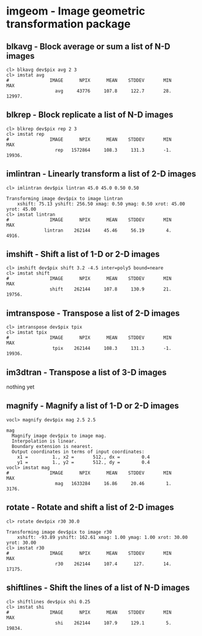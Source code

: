 # imgeom - Image geometric transformation package

## blkavg - Block average or sum a list of N-D images

```
cl> blkavg dev$pix avg 2 3
cl> imstat avg
#               IMAGE      NPIX      MEAN    STDDEV       MIN       MAX
                  avg     43776     107.8     122.7       28.    12997.
```

## blkrep - Block replicate a list of N-D images

```
cl> blkrep dev$pix rep 2 3
cl> imstat rep
#               IMAGE      NPIX      MEAN    STDDEV       MIN       MAX
                  rep   1572864     108.3     131.3       -1.    19936.
```

## imlintran - Linearly transform a list of 2-D images

```
cl> imlintran dev$pix lintran 45.0 45.0 0.50 0.50

Transforming image dev$pix to image lintran
    xshift: 75.13 yshift: 256.50 xmag: 0.50 ymag: 0.50 xrot: 45.00 yrot: 45.00
cl> imstat lintran
#               IMAGE      NPIX      MEAN    STDDEV       MIN       MAX
              lintran    262144     45.46     56.19        4.     4916.
```

## imshift - Shift a list of 1-D or 2-D images

```
cl> imshift dev$pix shift 3.2 -4.5 inter=poly5 bound=neare
cl> imstat shift
#               IMAGE      NPIX      MEAN    STDDEV       MIN       MAX
                shift    262144     107.8     130.9       21.    19756.
```

## imtranspose - Transpose a list of 2-D images

```
cl> imtranspose dev$pix tpix
cl> imstat tpix
#               IMAGE      NPIX      MEAN    STDDEV       MIN       MAX
                 tpix    262144     108.3     131.3       -1.    19936.
```

## im3dtran - Transpose a list of 3-D images

nothing yet

## magnify - Magnify a list of 1-D or 2-D images

```
vocl> magnify dev$pix mag 2.5 2.5

mag
  Magnify image dev$pix to image mag.
  Interpolation is linear.
  Boundary extension is nearest.
  Output coordinates in terms of input coordinates:
    x1 =         1., x2 =       512., dx =        0.4
    y1 =         1., y2 =       512., dy =        0.4
vocl> imstat mag
#               IMAGE      NPIX      MEAN    STDDEV       MIN       MAX
                  mag   1633284     16.86     20.46        1.     3176.
```

## rotate - Rotate and shift a list of 2-D images

```
cl> rotate dev$pix r30 30.0

Transforming image dev$pix to image r30
    xshift: -93.89 yshift: 162.61 xmag: 1.00 ymag: 1.00 xrot: 30.00 yrot: 30.00
cl> imstat r30
#               IMAGE      NPIX      MEAN    STDDEV       MIN       MAX
                  r30    262144     107.4      127.       14.    17175.
```

## shiftlines - Shift the lines of a list of N-D images

```
cl> shiftlines dev$pix shi 0.25
cl> imstat shi
#               IMAGE      NPIX      MEAN    STDDEV       MIN       MAX
                  shi    262144     107.9     129.1        5.    19834.
```


